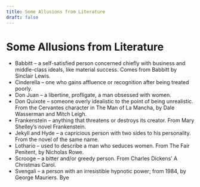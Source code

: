 ```yaml
---
title: Some Allusions from Literature
draft: false
---
```

# Some Allusions from Literature
- Babbitt – a self-satisfied person concerned chiefly with business and middle-class ideals, like material success. Comes from Babbitt by Sinclair Lewis.
- Cinderella – one who gains affluence or recognition after being treated poorly.
- Don Juan – a libertine, profligate, a man obsessed with women.
- Don Quixote – someone overly idealistic to the point of being unrealistic. From the Cervantes character in The Man of La Mancha, by Dale Wasserman and Mitch Leigh.
- Frankenstein – anything that threatens or destroys its creator. From Mary Shelley’s novel Frankenstein.
- Jekyll and Hyde – a capricious person with two sides to his personality. From the novel of the same name.
- Lothario – used to describe a man who seduces women. From The Fair Penitent, by Nicholas Rowe.
- Scrooge – a bitter and/or greedy person. From Charles Dickens’ A Christmas Carol.
- Svengali – a person with an irresistible hypnotic power; from 1984, by George Mauriers.
Bye 